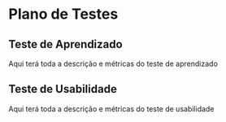 # Plano de Testes

## Teste de Aprendizado

Aqui terá toda a descrição e métricas do teste de aprendizado

## Teste de Usabilidade

Aqui terá toda a descrição e métricas do teste de usabilidade